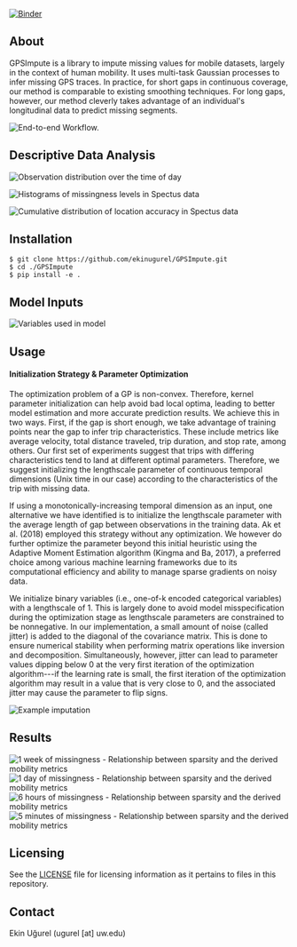 [![Binder](https://mybinder.org/badge_logo.svg)](https://mybinder.org/v2/gh/ekinugurel/GPSImpute/master)

## About
GPSImpute is a library to impute missing values for mobile datasets, largely in the context of human mobility. It uses multi-task Gaussian processes to infer missing GPS traces. In practice, for short gaps in continuous coverage, our method is comparable to existing smoothing techniques. For long gaps, however, our method cleverly takes advantage of an individual's longitudinal data to predict missing segments.

![End-to-end Workflow.](img/endtoendworkflow_2.png)

## Descriptive Data Analysis
<!-- <img src="img/locacc.png" alt="" title="Cumulative distribution of location accuracy in Spectus data" width="600"/> -->

<!-- <img src="img/timeofday.png" alt="" title="Observation distribution over the time of day" width="400"/> -->

![Observation distribution over the time of day](img/timeofday.png)

![Histograms of missingness levels in Spectus data](img/missingness1.png)

![Cumulative distribution of location accuracy in Spectus data](img/locacc.png)
## Installation
```
$ git clone https://github.com/ekinugurel/GPSImpute.git
$ cd ./GPSImpute
$ pip install -e .
```
## Model Inputs
![Variables used in model](img/table1.png)

## Usage
#### Initialization Strategy & Parameter Optimization
The optimization problem of a GP is non-convex. Therefore, kernel parameter initialization can help avoid bad local optima, leading to better model estimation and more accurate prediction results. We achieve this in two ways. First, if the gap is short enough, we take advantage of training points near the gap to infer trip characteristics. These include metrics like average velocity, total distance traveled, trip duration, and stop rate, among others. Our first set of experiments suggest that trips with differing characteristics tend to land at different optimal parameters. Therefore, we suggest initializing the lengthscale parameter of continuous temporal dimensions (Unix time in our case) according to the characteristics of the trip with missing data. 

If using a monotonically-increasing temporal dimension as an input, one alternative we have identified is to initialize the lengthscale parameter with the average length of gap between observations in the training data. Ak et al. (2018) employed this strategy without any optimization. We however do further optimize the parameter beyond this initial heuristic using the Adaptive Moment Estimation algorithm (Kingma and Ba, 2017), a preferred choice among various machine learning frameworks due to its computational efficiency and ability to manage sparse gradients on noisy data.

We initialize binary variables (i.e., one-of-k encoded categorical variables) with a lengthscale of 1. This is largely done to avoid model misspecification during the optimization stage as lengthscale parameters are constrained to be nonnegative. In our implementation, a small amount of noise (called jitter) is added to the diagonal of the covariance matrix. This is done to ensure numerical stability when performing matrix operations like inversion and decomposition. Simultaneously, however, jitter can lead to parameter values dipping below 0 at the very first iteration of the optimization algorithm---if the learning rate is small, the first iteration of the optimization algorithm may result in a value that is very close to 0, and the associated jitter may cause the parameter to flip signs.

![Example imputation](img/ex1.png)

## Results
![1 week of missingness - Relationship between sparsity and the derived mobility metrics](img/1week.png)
![1 day of missingness - Relationship between sparsity and the derived mobility metrics](img/1day.png)
![6 hours of missingness - Relationship between sparsity and the derived mobility metrics](img/6hours.png)
![5 minutes of missingness - Relationship between sparsity and the derived mobility metrics](img/5mins.png)

## Licensing
See the [LICENSE](LICENSE) file for licensing information as it pertains to files in this repository.

## Contact
Ekin Uğurel (ugurel [at] uw.edu)
